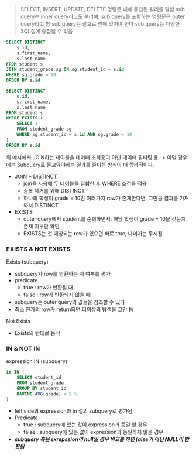 > SELECT, INSERT, UPDATE, DELETE 명령문 내에 중첩된 쿼리를 말함
> sub query는 inner query라고도 불리며, sub query를 포함하는 명령문은 outer query라고 함
> sub query는 괄호로 안에 있어야 한다
> sub query는 다양한 SQL절에 중첩될 수 있음

```sql
SELECT DISTINCT
	s.id,
	s.first_name,
	s.last_name
FROM student s 
JOIN student_grade sg ON sg.student_id = s.id
WHERE sg.grade = 10
ORDER BY s.id
```

```sql
SELECT DISTINCT
	s.id,
	s.first_name,
	s.last_name
FROM student s 
WHERE EXISTS (
	SELECT 1 
	FROM student_grade sg
	WHERE sg.student_id = s.id AND sg.grade = 10
)
ORDER BY s.id
```
위 예시에서 JOIN하는 테이블을 데이터 조회용이 아닌 데이터 필터링 용
-> 이럴 경우에는 Subquery로 들고와야하는 결과를 줄이는 방식이 더 합리적이다.
- JOIN + DISTINCT
	- join을 사용해 두 테이블을 결합한 후 WHERE 조건을 적용
	- 중복 제거를 위해 DISTINCT
	- 하나의 학생이 grade = 10인 여러가지 row가 존재한다면, 그만큼 결과를 가져와서 DISTINCT
- EXISTS
	- outer query에서 student를 순회하면서, 해당 학생이 grade = 10을 갖는지 존재 여부만 확인
	- EXISTS는 첫 매칭되는 row가 있으면 바로 true, 나머지는 무시됨

### EXISTS & NOT EXISTS

Exists (subquery)
- subquery가 row를 반환하는 지 여부를 평가
- predicate
	- true : row가 반환될 때
	- false :  row가 반환되지 않을 때
- subquery는 outer query의 값들을 참조할 수 있다
- 최소 한개의 row가 return되면 더이상의 탐색을 그만 둠

Not Exists
- Exists의 반대로 동작

### IN  & NOT IN 
expression IN (subquery)
```sql
id IN (
	SELECT student_id
	FROM student_grade
	GROUP BY student_id
	HAVING AVG(grade) < 9.5
)
```
- left side의 expression과 in 절의 subquery로 평가됨
- Predicate
	- true : subquery에 있는 값이 expression과 동일 할 경우
	- false : subquery에 있는 값이 expression과 동일하지 않을 경우
- ***subquery 혹은 exrepssion이 null일 경우 비교를 하면 false가 아닌 NULL이 반환됨*** 

### 